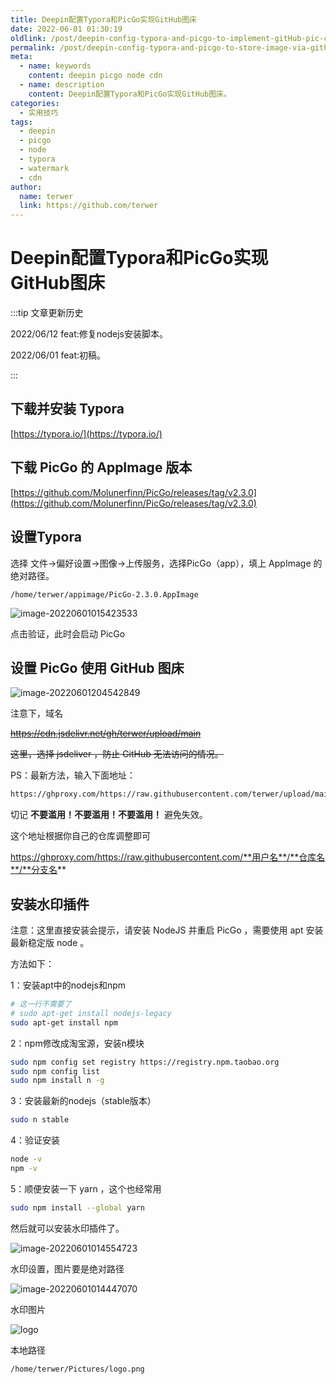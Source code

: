 ```yaml
---
title: Deepin配置Typora和PicGo实现GitHub图床
date: 2022-06-01 01:30:19
oldlink: /post/deepin-config-typora-and-picgo-to-implement-gitHub-pic-cdn.html
permalink: /post/deepin-config-typora-and-picgo-to-store-image-via-github.html
meta:
  - name: keywords
    content: deepin picgo node cdn
  - name: description
    content: Deepin配置Typora和PicGo实现GitHub图床。
categories:
  - 实用技巧
tags:
  - deepin
  - picgo
  - node
  - typora
  - watermark
  - cdn
author: 
  name: terwer
  link: https://github.com/terwer
---
```


# Deepin配置Typora和PicGo实现GitHub图床

:::tip 文章更新历史

2022/06/12 feat:修复nodejs安装脚本。

2022/06/01 feat:初稿。

:::

## 下载并安装 Typora

[https://typora.io/](https://typora.io/)

## 下载 PicGo 的 AppImage 版本

[https://github.com/Molunerfinn/PicGo/releases/tag/v2.3.0](https://github.com/Molunerfinn/PicGo/releases/tag/v2.3.0)

## 设置Typora

选择 文件->偏好设置->图像->上传服务，选择PicGo（app），填上 AppImage 的绝对路径。

```
/home/terwer/appimage/PicGo-2.3.0.AppImage
```

![image-20220601015423533](https://ghproxy.com/https://raw.githubusercontent.com/terwer/upload/main/img/20220601015423.png)

点击验证，此时会启动 PicGo

## 设置 PicGo 使用 GitHub 图床

![image-20220601204542849](https://ghproxy.com/https://raw.githubusercontent.com/terwer/upload/main/img/20220601204543.png)

注意下，域名

~~https://cdn.jsdelivr.net/gh/terwer/upload/main~~

~~这里，选择 jsdeliver ，防止 GitHub 无法访问的情况。~~

PS：最新方法，输入下面地址：

```bash
https://ghproxy.com/https://raw.githubusercontent.com/terwer/upload/main
```

切记 **不要滥用！不要滥用！不要滥用！** 避免失效。

这个地址根据你自己的仓库调整即可 

https://ghproxy.com/https://raw.githubusercontent.com/**用户名**/**仓库名**/**分支名**

## 安装水印插件

注意：这里直接安装会提示，请安装 NodeJS 并重启 PicGo ，需要使用 apt 安装最新稳定版 node 。

方法如下：

1：安装apt中的nodejs和npm

```bash
# 这一行不需要了
# sudo apt-get install nodejs-legacy
sudo apt-get install npm 
```

2：npm修改成淘宝源，安装n模块

```bash
sudo npm config set registry https://registry.npm.taobao.org
sudo npm config list
sudo npm install n -g
```

3：安装最新的nodejs（stable版本）

```bash
sudo n stable
```

4：验证安装

```bash
node -v
npm -v
```

5：顺便安装一下 yarn ，这个也经常用

```bash
sudo npm install --global yarn
```

然后就可以安装水印插件了。

![image-20220601014554723](https://ghproxy.com/https://raw.githubusercontent.com/terwer/upload/main/img/20220601014554.png)

水印设置，图片要是绝对路径

![image-20220601014447070](https://ghproxy.com/https://raw.githubusercontent.com/terwer/upload/main/img/20220601014447.png)

水印图片

![logo](https://terwergreen.com/img/logo.png)

本地路径

```
/home/terwer/Pictures/logo.png
```
